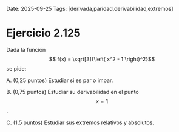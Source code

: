 Date: 2025-09-25
Tags: [derivada,paridad,derivabilidad,extremos]

# Ejercicio 2.125

 
Dada la función  $$ f(x) =  \sqrt[3]{\left( x^2 - 1 \right)^2}$$   se pide:

A.   (0,25 puntos) Estudiar si es par o impar.

B.   (0,75 puntos) Estudiar su derivabilidad en el punto  $$ x = 1$$  .

C.   (1,5 puntos) Estudiar sus extremos relativos y absolutos.

